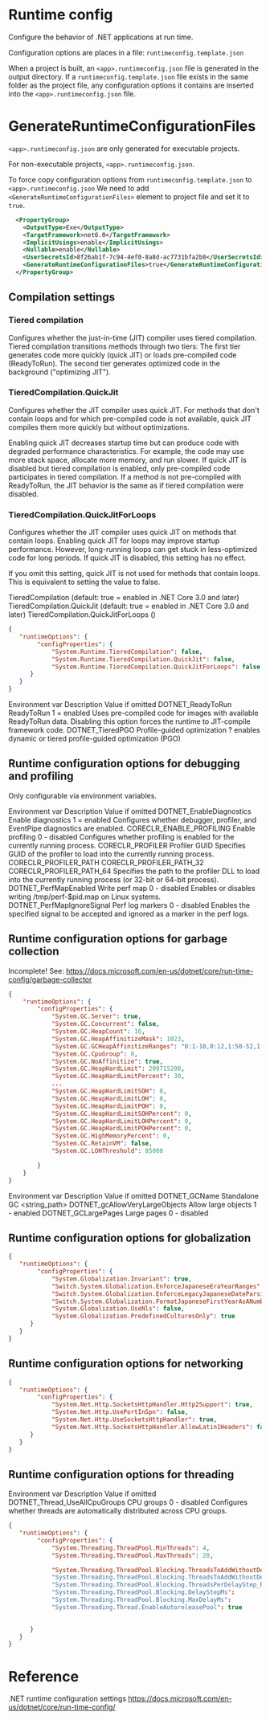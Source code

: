 # Runtime config

Configure the behavior of .NET applications at run time. 

Configuration options are places in a file: `runtimeconfig.template.json`

When a project is built, an `<app>.runtimeconfig.json` file is generated in the output directory. 
If a `runtimeconfig.template.json` file exists in the same folder as the project file, 
any configuration options it contains are inserted into the `<app>.runtimeconfig.json` file.

# GenerateRuntimeConfigurationFiles

`<app>.runtimeconfig.json` are only generated for executable projects.

For non-executable projects, `<app>.runtimeconfig.json`.

To force copy configuration options from `runtimeconfig.template.json` to `<app>.runtimeconfig.json`
We need to add `<GenerateRuntimeConfigurationFiles>` element to project file and set it to `true`.

```xml
  <PropertyGroup>
    <OutputType>Exe</OutputType>
    <TargetFramework>net6.0</TargetFramework>
    <ImplicitUsings>enable</ImplicitUsings>
    <Nullable>enable</Nullable>
    <UserSecretsId>8f26ab1f-7c94-4ef0-8a8d-ac7731bfa2b8</UserSecretsId>
    <GenerateRuntimeConfigurationFiles>true</GenerateRuntimeConfigurationFiles>
  </PropertyGroup>
```

## Compilation settings

### Tiered compilation
Configures whether the just-in-time (JIT) compiler uses tiered compilation. 
Tiered compilation transitions methods through two tiers:
The first tier generates code more quickly (quick JIT) or loads pre-compiled code (ReadyToRun).
The second tier generates optimized code in the background ("optimizing JIT").

### TieredCompilation.QuickJit
Configures whether the JIT compiler uses quick JIT. 
For methods that don't contain loops and for which pre-compiled code is not available, 
quick JIT compiles them more quickly but without optimizations.

Enabling quick JIT decreases startup time but can produce code with degraded performance characteristics. 
For example, the code may use more stack space, allocate more memory, and run slower.
If quick JIT is disabled but tiered compilation is enabled, only pre-compiled code participates in tiered compilation. 
If a method is not pre-compiled with ReadyToRun, the JIT behavior is the same as if tiered compilation were disabled.

### TieredCompilation.QuickJitForLoops

Configures whether the JIT compiler uses quick JIT on methods that contain loops.
Enabling quick JIT for loops may improve startup performance. 
However, long-running loops can get stuck in less-optimized code for long periods.
If quick JIT is disabled, this setting has no effect.

If you omit this setting, quick JIT is not used for methods that contain loops. 
This is equivalent to setting the value to false.

TieredCompilation                   (default: true = enabled in .NET Core 3.0 and later)
TieredCompilation.QuickJit          (default: true = enabled in .NET Core 3.0 and later)
TieredCompilation.QuickJitForLoops  ()


```json
{
   "runtimeOptions": {
        "configProperties": {
            "System.Runtime.TieredCompilation": false,
            "System.Runtime.TieredCompilation.QuickJit": false,
            "System.Runtime.TieredCompilation.QuickJitForLoops": false
      }
   }
}
```

Environment var     Description                     Value if omitted
DOTNET_ReadyToRun   ReadyToRun                      1 = enabled
                    Uses pre-compiled code for images with available ReadyToRun data. 
                    Disabling this option forces the runtime to JIT-compile framework code.
DOTNET_TieredPGO    Profile-guided optimization     ?
                    enables dynamic or tiered profile-guided optimization (PGO)

## Runtime configuration options for debugging and profiling

Only configurable via environment variables.

Environment var             Description                     Value if omitted
DOTNET_EnableDiagnostics    Enable diagnostics              1 = enabled
                            Configures whether debugger, profiler, and EventPipe diagnostics are enabled.
CORECLR_ENABLE_PROFILING    Enable profiling                0 - disabled
                            Configures whether profiling is enabled for the currently running process.
CORECLR_PROFILER            Profiler GUID                   <guid-string>
                            Specifies GUID of the profiler to load into the currently running process.
CORECLR_PROFILER_PATH                                       <string-path>
CORECLR_PROFILER_PATH_32
CORECLR_PROFILER_PATH_64
                            Specifies the path to the profiler DLL to load into the currently running process (or 32-bit or 64-bit process).
DOTNET_PerfMapEnabled       Write perf map                  0 - disabled
                            Enables or disables writing /tmp/perf-$pid.map on Linux systems.
DOTNET_PerfMapIgnoreSignal  Perf log markers                0 - disabled
                            Enables the specified signal to be accepted and ignored as a marker in the perf logs.


## Runtime configuration options for garbage collection

Incomplete! See: https://docs.microsoft.com/en-us/dotnet/core/run-time-config/garbage-collector

```json
{
    "runtimeOptions": {
        "configProperties": {
            "System.GC.Server": true,
            "System.GC.Concurrent": false,
            "System.GC.HeapCount": 16,
            "System.GC.HeapAffinitizeMask": 1023,
            "System.GC.GCHeapAffinitizeRanges": "0:1-10,0:12,1:50-52,1:70",
            "System.GC.CpuGroup": 0,
            "System.GC.NoAffinitize": true,
            "System.GC.HeapHardLimit": 209715200,
            "System.GC.HeapHardLimitPercent": 30,
            ...
            "System.GC.HeapHardLimitSOH": 0,
            "System.GC.HeapHardLimitLOH": 0,
            "System.GC.HeapHardLimitPOH": 0,
            "System.GC.HeapHardLimitSOHPercent": 0,
            "System.GC.HeapHardLimitLOHPercent": 0,
            "System.GC.HeapHardLimitPOHPercent": 0,
            "System.GC.HighMemoryPercent": 0,
            "System.GC.RetainVM": false,
            "System.GC.LOHThreshold": 85000 

        }
    }
}
```

Environment var                 Description                     Value if omitted
DOTNET_GCName                   Standalone GC                   <string_path>
DOTNET_gcAllowVeryLargeObjects  Allow large objects             1 - enabled
DOTNET_GCLargePages             Large pages                     0 - disabled



## Runtime configuration options for globalization

```json : Default
{
   "runtimeOptions": {
        "configProperties": {
            "System.Globalization.Invariant": true,
            "Switch.System.Globalization.EnforceJapaneseEraYearRanges": false, 
            "Switch.System.Globalization.EnforceLegacyJapaneseDateParsing": false,
            "Switch.System.Globalization.FormatJapaneseFirstYearAsANumber": false,
            "System.Globalization.UseNls": false,
            "System.Globalization.PredefinedCulturesOnly": true
      }
   }
}
```

## Runtime configuration options for networking

```json : Default
{
   "runtimeOptions": {
        "configProperties": {
            "System.Net.Http.SocketsHttpHandler.Http2Support": true,
            "System.Net.Http.UsePortInSpn": false,
            "System.Net.Http.UseSocketsHttpHandler": true,
            "System.Net.Http.SocketsHttpHandler.AllowLatin1Headers": false
      }
   }
}
```

## Runtime configuration options for threading

Environment var                 Description                     Value if omitted
DOTNET_Thread_UseAllCpuGroups   CPU groups                      0 - disabled
                                Configures whether threads are automatically distributed across CPU groups.


```json : Default
{
   "runtimeOptions": {
        "configProperties": {
            "System.Threading.ThreadPool.MinThreads": 4,
            "System.Threading.ThreadPool.MaxThreads": 20,

            "System.Threading.ThreadPool.Blocking.ThreadsToAddWithoutDelay_ProcCountFactor": 5
            "System.Threading.ThreadPool.Blocking.ThreadsToAddWithoutDelay_ProcCountFactor": 
            "System.Threading.ThreadPool.Blocking.ThreadsPerDelayStep_ProcCountFactor": 
            "System.Threading.ThreadPool.Blocking.DelayStepMs":
            "System.Threading.ThreadPool.Blocking.MaxDelayMs":
            "System.Threading.Thread.EnableAutoreleasePool": true

            
      }
   }
}
```


# Reference

.NET runtime configuration settings
https://docs.microsoft.com/en-us/dotnet/core/run-time-config/